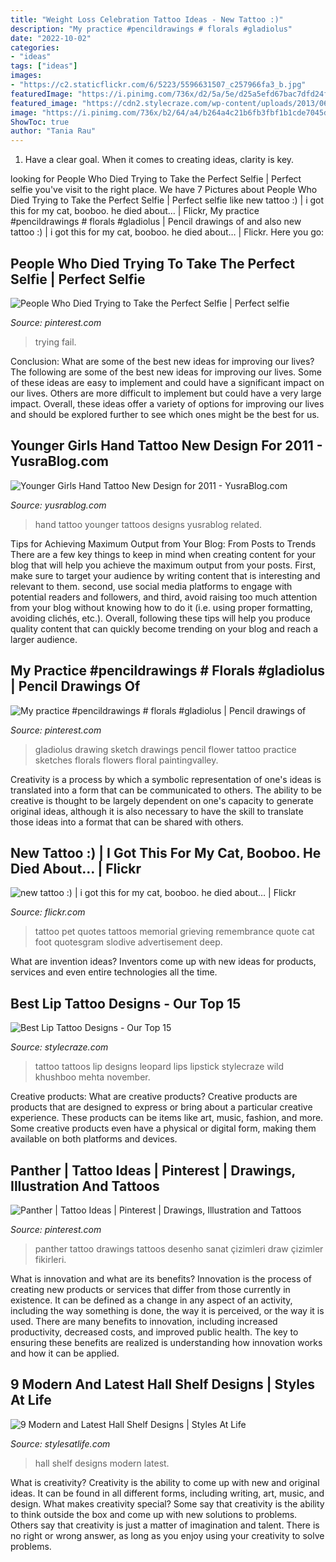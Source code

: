 ```yaml
---
title: "Weight Loss Celebration Tattoo Ideas - New Tattoo :)"
description: "My practice #pencildrawings # florals #gladiolus"
date: "2022-10-02"
categories:
- "ideas"
tags: ["ideas"]
images:
- "https://c2.staticflickr.com/6/5223/5596631507_c257966fa3_b.jpg"
featuredImage: "https://i.pinimg.com/736x/d2/5a/5e/d25a5efd67bac7dfd24f3527f0872cb7.jpg"
featured_image: "https://cdn2.stylecraze.com/wp-content/uploads/2013/06/Best-lip-tatoos.jpg"
image: "https://i.pinimg.com/736x/b2/64/a4/b264a4c21b6fb3fbf1b1cde7045dc362.jpg"
ShowToc: true
author: "Tania Rau"
---
```



1. Have a clear goal. When it comes to creating ideas, clarity is key.

	

		
looking for People Who Died Trying to Take the Perfect Selfie | Perfect selfie you've visit to the right place. We have 7 Pictures about People Who Died Trying to Take the Perfect Selfie | Perfect selfie like new tattoo :) | i got this for my cat, booboo. he died about… | Flickr, My practice #pencildrawings # florals #gladiolus | Pencil drawings of and also new tattoo :) | i got this for my cat, booboo. he died about… | Flickr. Here you go:
		
    
## People Who Died Trying To Take The Perfect Selfie | Perfect Selfie

<img loading=lazy src="https://i.pinimg.com/736x/b2/64/a4/b264a4c21b6fb3fbf1b1cde7045dc362.jpg" onerror="this.onerror=null;this.src='https://tse3.mm.bing.net/th?id=OIP.jWnjwdRpDAm2nT7OTiajIAHaLG&amp;pid=15.1';" alt="People Who Died Trying to Take the Perfect Selfie | Perfect selfie">

_Source: pinterest.com_

>trying fail. 

	

Conclusion: What are some of the best new ideas for improving our lives?
The following are some of the best new ideas for improving our lives. Some of these ideas are easy to implement and could have a significant impact on our lives. Others are more difficult to implement but could have a very large impact. Overall, these ideas offer a variety of options for improving our lives and should be explored further to see which ones might be the best for us.

    
## Younger Girls Hand Tattoo New Design For 2011 - YusraBlog.com

<img loading=lazy src="https://www.yusrablog.com/wp-content/uploads/2011/03/Younger-Girls-Hand-Tattoo-New-Design-for-2011.jpg" onerror="this.onerror=null;this.src='https://tse4.mm.bing.net/th?id=OIP.uP5NgQ-oIvfMq5-KLEGfSgHaJ3&amp;pid=15.1';" alt="Younger Girls Hand Tattoo New Design for 2011 - YusraBlog.com">

_Source: yusrablog.com_

>hand tattoo younger tattoos designs yusrablog related. 

	

Tips for Achieving Maximum Output from Your Blog: From Posts to Trends
There are a few key things to keep in mind when creating content for your blog that will help you achieve the maximum output from your posts. First, make sure to target your audience by writing content that is interesting and relevant to them. second, use social media platforms to engage with potential readers and followers, and third, avoid raising too much attention from your blog without knowing how to do it (i.e. using proper formatting, avoiding clichés, etc.). Overall, following these tips will help you produce quality content that can quickly become trending on your blog and reach a larger audience.

    
## My Practice #pencildrawings # Florals #gladiolus | Pencil Drawings Of

<img loading=lazy src="https://i.pinimg.com/736x/d2/5a/5e/d25a5efd67bac7dfd24f3527f0872cb7.jpg" onerror="this.onerror=null;this.src='https://tse1.mm.bing.net/th?id=OIP.tFt1NfvAXHBPoW2ulSSJFwHaMW&amp;pid=15.1';" alt="My practice #pencildrawings # florals #gladiolus | Pencil drawings of">

_Source: pinterest.com_

>gladiolus drawing sketch drawings pencil flower tattoo practice sketches florals flowers floral paintingvalley. 

	

Creativity is a process by which a symbolic representation of one's ideas is translated into a form that can be communicated to others. The ability to be creative is thought to be largely dependent on one's capacity to generate original ideas, although it is also necessary to have the skill to translate those ideas into a format that can be shared with others.

    
## New Tattoo :) | I Got This For My Cat, Booboo. He Died About… | Flickr

<img loading=lazy src="https://c2.staticflickr.com/6/5223/5596631507_c257966fa3_b.jpg" onerror="this.onerror=null;this.src='https://tse3.mm.bing.net/th?id=OIP.3Ixn0pqPW9rQPL2OjxmIFAHaFj&amp;pid=15.1';" alt="new tattoo :) | i got this for my cat, booboo. he died about… | Flickr">

_Source: flickr.com_

>tattoo pet quotes tattoos memorial grieving remembrance quote cat foot quotesgram slodive advertisement deep. 

	

What are invention ideas?
Inventors come up with new ideas for products, services and even entire technologies all the time.

    
## Best Lip Tattoo Designs - Our Top 15

<img loading=lazy src="https://cdn2.stylecraze.com/wp-content/uploads/2013/06/Best-lip-tatoos.jpg" onerror="this.onerror=null;this.src='https://tse3.mm.bing.net/th?id=OIP.C-pt5WHa0L3MiA_cX8j3UwHaIV&amp;pid=15.1';" alt="Best Lip Tattoo Designs - Our Top 15">

_Source: stylecraze.com_

>tattoo tattoos lip designs leopard lips lipstick stylecraze wild khushboo mehta november. 

	

Creative products: What are creative products?
Creative products are products that are designed to express or bring about a particular creative experience. These products can be items like art, music, fashion, and more. Some creative products even have a physical or digital form, making them available on both platforms and devices.

    
## Panther | Tattoo Ideas | Pinterest | Drawings, Illustration And Tattoos

<img loading=lazy src="https://i.pinimg.com/736x/5a/e9/92/5ae9920802e49c5c97f37a6c6ca4ffce--what-to-draw-tigers.jpg?b=t" onerror="this.onerror=null;this.src='https://tse4.mm.bing.net/th?id=OIP.9TKba1asDwyF63ztX8KOUgHaKd&amp;pid=15.1';" alt="Panther | Tattoo Ideas | Pinterest | Drawings, Illustration and Tattoos">

_Source: pinterest.com_

>panther tattoo drawings tattoos desenho sanat çizimleri draw çizimler fikirleri. 

	

What is innovation and what are its benefits?
Innovation is the process of creating new products or services that differ from those currently in existence. It can be defined as a change in any aspect of an activity, including the way something is done, the way it is perceived, or the way it is used. 
There are many benefits to innovation, including increased productivity, decreased costs, and improved public health. The key to ensuring these benefits are realized is understanding how innovation works and how it can be applied.

    
## 9 Modern And Latest Hall Shelf Designs | Styles At Life

<img loading=lazy src="https://s-media-cache-ak0.pinimg.com/736x/bb/bd/7a/bbbd7a35691e1b6bceac19fed5176524.jpg" onerror="this.onerror=null;this.src='https://tse2.mm.bing.net/th?id=OIP.ROK_-5d6inW11hJ-_R1M4gHaLK&amp;pid=15.1';" alt="9 Modern and Latest Hall Shelf Designs | Styles At Life">

_Source: stylesatlife.com_

>hall shelf designs modern latest. 

	

What is creativity?
Creativity is the ability to come up with new and original ideas. It can be found in all different forms, including writing, art, music, and design. What makes creativity special? Some say that creativity is the ability to think outside the box and come up with new solutions to problems. Others say that creativity is just a matter of imagination and talent. There is no right or wrong answer, as long as you enjoy using your creativity to solve problems.

